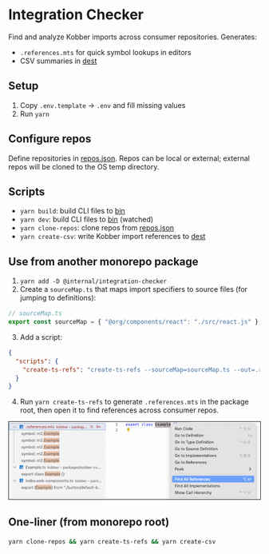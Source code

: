 # Integration Checker

Find and analyze Kobber imports across consumer repositories. Generates:
- `.references.mts` for quick symbol lookups in editors
- CSV summaries in [dest](./dest)

## Setup
1) Copy `.env.template` → `.env` and fill missing values
2) Run `yarn`

## Configure repos
Define repositories in [repos.json](./repos.json). Repos can be local or external; external repos will be cloned to the OS temp directory.

## Scripts
- `yarn build`: build CLI files to [bin](./bin)
- `yarn dev`: build CLI files to [bin](./bin) (watched)
- `yarn clone-repos`: clone repos from [repos.json](./repos.json)
- `yarn create-csv`: write Kobber import references to [dest](./dest)

## Use from another monorepo package
1) `yarn add -D @internal/integration-checker`
2) Create a `sourceMap.ts` that maps import specifiers to source files (for jumping to definitions):
```ts
// sourceMap.ts
export const sourceMap = { "@org/components/react": "./src/react.js" };
```
3) Add a script:
```json
{
  "scripts": {
    "create-ts-refs": "create-ts-refs --sourceMap=sourceMap.ts --out=.references.mts"
  }
}
```
4) Run `yarn create-ts-refs` to generate `.references.mts` in the package root, then open it to find references across consumer repos.

<img alt="vscode" src="./docs/vscode.gif" style="border: solid 1px" />

## One-liner (from monorepo root)
```bash
yarn clone-repos && yarn create-ts-refs && yarn create-csv
```
